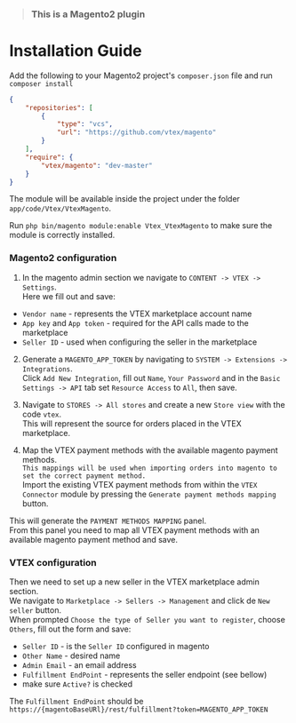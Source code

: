 > ### This is a Magento2 plugin
# Installation Guide

Add the following to your Magento2 project's `composer.json` file and run `composer install`
```json
{
    "repositories": [
        {
            "type": "vcs",
            "url": "https://github.com/vtex/magento"
        }
    ],
    "require": {
        "vtex/magento": "dev-master"
    }
}
```
The module will be available inside the project under the folder `app/code/Vtex/VtexMagento`.

Run `php bin/magento module:enable Vtex_VtexMagento` to make sure the module is correctly installed.

### Magento2 configuration

1. In the magento admin section we navigate to `CONTENT -> VTEX -> Settings`.<br>
Here we fill out and save:
* `Vendor name` - represents the VTEX marketplace account name
* `App key` and `App token` - required for the API calls made to the marketplace
* `Seller ID` - used when configuring the seller in the marketplace


2. Generate a `MAGENTO_APP_TOKEN` by navigating to `SYSTEM -> Extensions -> Integrations`.<br>
Click `Add New Integration`, fill out `Name`, `Your Password` and in the `Basic Settings -> API` tab set `Resource Access` to `All`, then save.


3. Navigate to `STORES -> All stores` and create a new `Store view` with the code `vtex`.<br>
This will represent the source for orders placed in the VTEX marketplace.


4. Map the VTEX payment methods with the available magento payment methods.<br>
   `This mappings will be used when importing orders into magento to set the correct payment method.`<br>
   Import the existing VTEX payment methods from within the `VTEX Connector` module by pressing the `Generate payment methods mapping` button.<br>

This will generate the `PAYMENT METHODS MAPPING` panel.<br>
From this panel you need to map all VTEX payment methods with an available magento payment method and save.

### VTEX configuration

Then we need to set up a new seller in the VTEX marketplace admin section.<br>
We navigate to `Marketplace -> Sellers -> Management` and click de `New seller` button.<br>
When prompted `Choose the type of Seller you want to register`, choose `Others`, fill out the form and save:
* `Seller ID` - is the `Seller ID` configured in magento
* `Other Name` - desired name
* `Admin Email` - an email address
* `Fulfillment EndPoint` - represents the seller endpoint (see bellow)
* make sure `Active?` is checked

The `Fulfillment EndPoint` should be `https://{magentoBaseURl}/rest/fulfillment?token=MAGENTO_APP_TOKEN`<br>
